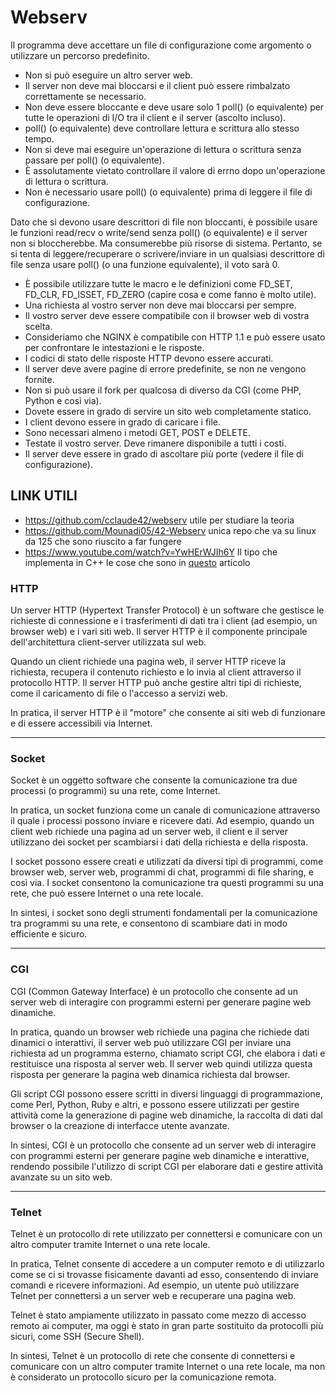 # Webserv

Il programma deve accettare un file di configurazione come argomento o utilizzare un percorso predefinito.
- Non si può eseguire un altro server web.
- Il server non deve mai bloccarsi e il client può essere rimbalzato correttamente se necessario.
- Non deve essere bloccante e deve usare solo 1 poll() (o equivalente) per tutte le operazioni di I/O
tra il client e il server (ascolto incluso).
- poll() (o equivalente) deve controllare lettura e scrittura allo stesso tempo.
- Non si deve mai eseguire un'operazione di lettura o scrittura senza passare per poll() (o equivalente).
- È assolutamente vietato controllare il valore di errno dopo un'operazione di lettura o scrittura.
- Non è necessario usare poll() (o equivalente) prima di leggere il file di configurazione.

Dato che si devono usare descrittori di file non bloccanti, è
possibile usare le funzioni read/recv o write/send senza poll()
(o equivalente) e il server non si bloccherebbe.
Ma consumerebbe più risorse di sistema.
Pertanto, se si tenta di leggere/recuperare o scrivere/inviare in un qualsiasi descrittore di file senza usare poll() (o una funzione equivalente), il voto sarà 0.

- È possibile utilizzare tutte le macro e le definizioni come FD_SET, FD_CLR, FD_ISSET, FD_ZERO (capire cosa e come fanno è molto utile).
- Una richiesta al vostro server non deve mai bloccarsi per sempre.
- Il vostro server deve essere compatibile con il browser web di vostra scelta.
- Consideriamo che NGINX è compatibile con HTTP 1.1 e può essere usato per confrontare le intestazioni e le risposte.
- I codici di stato delle risposte HTTP devono essere accurati.
- Il server deve avere pagine di errore predefinite, se non ne vengono fornite.
- Non si può usare il fork per qualcosa di diverso da CGI (come PHP, Python e così via).
- Dovete essere in grado di servire un sito web completamente statico.
- I client devono essere in grado di caricare i file.
- Sono necessari almeno i metodi GET, POST e DELETE.
- Testate il vostro server. Deve rimanere disponibile a tutti i costi.
- Il server deve essere in grado di ascoltare più porte (vedere il file di configurazione).

<h2>LINK UTILI</h2>

- https://github.com/cclaude42/webserv  utile per studiare la teoria
- https://github.com/Mounadi05/42-Webserv  unica repo che va su linux da 125 che sono riuscito a far fungere
- https://www.youtube.com/watch?v=YwHErWJIh6Y Il tipo che implementa in C++ le cose che sono in [questo](https://medium.com/from-the-scratch/http-server-what-do-you-need-to-know-to-build-a-simple-http-server-from-scratch-d1ef8945e4fa "Ma che fico, si possono far apparire cose quando ci passi sopra con il mouse!") articolo

<h3>HTTP</h3>

Un server HTTP (Hypertext Transfer Protocol) è un software che gestisce le richieste di connessione e i trasferimenti di dati tra i client (ad esempio, un browser web) e i vari siti web. Il server HTTP è il componente principale dell'architettura client-server utilizzata sul web.

Quando un client richiede una pagina web, il server HTTP riceve la richiesta, recupera il contenuto richiesto e lo invia al client attraverso il protocollo HTTP. Il server HTTP può anche gestire altri tipi di richieste, come il caricamento di file o l'accesso a servizi web.

In pratica, il server HTTP è il "motore" che consente ai siti web di funzionare e di essere accessibili via Internet.

------------------------------------------------------------------------------------

<h3>Socket</h3>

Socket è un oggetto software che consente la comunicazione tra due processi (o programmi) su una rete, come Internet.

In pratica, un socket funziona come un canale di comunicazione attraverso il quale i processi possono inviare e ricevere dati. Ad esempio, quando un client web richiede una pagina ad un server web, il client e il server utilizzano dei socket per scambiarsi i dati della richiesta e della risposta.

I socket possono essere creati e utilizzati da diversi tipi di programmi, come browser web, server web, programmi di chat, programmi di file sharing, e così via. I socket consentono la comunicazione tra questi programmi su una rete, che può essere Internet o una rete locale.

In sintesi, i socket sono degli strumenti fondamentali per la comunicazione tra programmi su una rete, e consentono di scambiare dati in modo efficiente e sicuro.

--------------------------------------------------------------------------

<h3>CGI</h3>

CGI (Common Gateway Interface) è un protocollo che consente ad un server web di interagire con programmi esterni per generare pagine web dinamiche.

In pratica, quando un browser web richiede una pagina che richiede dati dinamici o interattivi, il server web può utilizzare CGI per inviare una richiesta ad un programma esterno, chiamato script CGI, che elabora i dati e restituisce una risposta al server web. Il server web quindi utilizza questa risposta per generare la pagina web dinamica richiesta dal browser.

Gli script CGI possono essere scritti in diversi linguaggi di programmazione, come Perl, Python, Ruby e altri, e possono essere utilizzati per gestire attività come la generazione di pagine web dinamiche, la raccolta di dati dal browser o la creazione di interfacce utente avanzate.

In sintesi, CGI è un protocollo che consente ad un server web di interagire con programmi esterni per generare pagine web dinamiche e interattive, rendendo possibile l'utilizzo di script CGI per elaborare dati e gestire attività avanzate su un sito web. 

---------------------------------------------------------------------------

<h3>Telnet</h3>

Telnet è un protocollo di rete utilizzato per connettersi e comunicare con un altro computer tramite Internet o una rete locale.

In pratica, Telnet consente di accedere a un computer remoto e di utilizzarlo come se ci si trovasse fisicamente davanti ad esso, consentendo di inviare comandi e ricevere informazioni. Ad esempio, un utente può utilizzare Telnet per connettersi a un server web e recuperare una pagina web.

Telnet è stato ampiamente utilizzato in passato come mezzo di accesso remoto ai computer, ma oggi è stato in gran parte sostituito da protocolli più sicuri, come SSH (Secure Shell).

In sintesi, Telnet è un protocollo di rete che consente di connettersi e comunicare con un altro computer tramite Internet o una rete locale, ma non è considerato un protocollo sicuro per la comunicazione remota.
